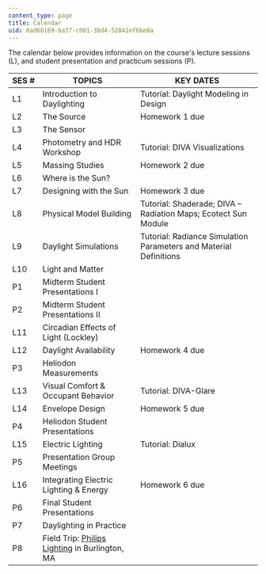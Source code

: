 ```yaml
---
content_type: page
title: Calendar
uid: 8ad68169-ba37-c001-3bd4-52841ef6be8a
---
```


The calendar below provides information on the course's lecture sessions (L), and student presentation and practicum sessions (P).

| SES # | TOPICS | KEY DATES |
| --- | --- | --- |
| L1 | Introduction to Daylighting | Tutorial: Daylight Modeling in Design |
| L2 | The Source | Homework 1 due |
| L3 | The Sensor | &nbsp; |
| L4 | Photometry and HDR Workshop | Tutorial: DIVA Visualizations |
| L5 | Massing Studies | Homework 2 due |
| L6 | Where is the Sun? | &nbsp; |
| L7 | Designing with the Sun | Homework 3 due |
| L8 | Physical Model Building | Tutorial: Shaderade; DIVA – Radiation Maps; Ecotect Sun Module |
| L9 | Daylight Simulations | Tutorial: Radiance Simulation Parameters and Material Definitions |
| L10 | Light and Matter | &nbsp; |
| P1 | Midterm Student Presentations I | &nbsp; |
| P2 | Midterm Student Presentations II | &nbsp; |
| L11 | Circadian Effects of Light (Lockley) | &nbsp; |
| L12 | Daylight Availability | Homework 4 due |
| P3 | Heliodon Measurements | &nbsp; |
| L13 | Visual Comfort & Occupant Behavior | Tutorial: DIVA-Glare |
| L14 | Envelope Design | Homework 5 due |
| P4 | Heliodon Student Presentations | &nbsp; |
| L15 | Electric Lighting | Tutorial: Dialux |
| P5 | Presentation Group Meetings | &nbsp; |
| L16 | Integrating Electric Lighting & Energy | Homework 6 due |
| P6 | Final Student Presentations | &nbsp; |
| P7 | Daylighting in Practice | &nbsp; |
| P8 | Field Trip: [Philips Lighting](http://www.usa.lighting.philips.com/) in Burlington, MA |